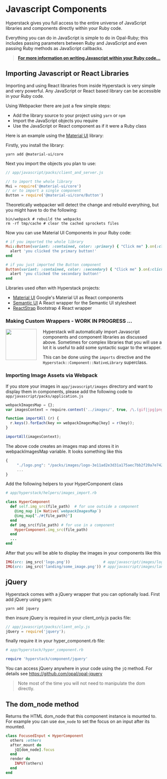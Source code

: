 # Javascript Components

Hyperstack gives you full access to the entire universe of JavaScript libraries and components directly within your Ruby code.

Everything you can do in JavaScript is simple to do in Opal-Ruby; this includes passing parameters between Ruby and JavaScript and even passing Ruby methods as JavaScript callbacks.

> **[For more information on writing Javascript within your Ruby code...](notes.md#javascript)**

## Importing Javascript or React Libraries

Importing and using React libraries from inside Hyperstack is very simple and very powerful. Any JavaScript or React based library can be accessible in your Ruby code.

Using Webpacker there are just a few simple steps:

* Add the library source to your project using `yarn` or `npm`
* Import the JavaScript objects you require
* Use the JavaScript or React component as if it were a Ruby class

Here is an example using the [Material UI](https://material-ui.com/) library:

Firstly, you install the library:

```text
yarn add @material-ui/core
```

Next you import the objects you plan to use:

```javascript
// app/javascript/packs/client_and_server.js

// to import the whole library
Mui = require('@material-ui/core')
// or to import a single component
Button = require('@material-ui/core/Button')
```

Theoretically webpacker will detect the change and rebuild everything, but you might have to do the following:

```
bin/webpack # rebuild the webpacks
rm -rf tmp/cache # clear the cached sprockets files
```

Now you can use Material UI Components in your Ruby code:

```ruby
# if you imported the whole library
Mui::Button(variant: :contained, color: :primary) { "Click me" }.on(:click) do
  alert 'you clicked the primary button!'
end

# if you just imported the Button component
Button(variant: :contained, color: :secondary) { "Click me" }.on(:click) do
  alert 'you clicked the secondary button!'
end
```

Libraries used often with Hyperstack projects:

* [Material UI](https://material-ui.com/) Google's Material UI as React components
* [Semantic UI](https://react.semantic-ui.com/) A React wrapper for the Semantic UI stylesheet
* [ReactStrap](https://reactstrap.github.io/) Bootstrap 4 React wrapper

### Making Custom Wrappers - WORK IN PROGRESS ...

<img align="left" width="100" height="100" style="margin-right: 20px" src="https://github.com/hyperstack-org/hyperstack/blob/edge/docs/wip.png?raw=true"> Hyperstack will automatically import Javascript components and component libraries as discussed above.  Sometimes for
complex libraries that you will use a lot it is useful to add some syntactic sugar to the wrapper.

This can be done using the `imports` directive and the `Hyperstack::Component::NativeLibrary` superclass.

### Importing Image Assets via Webpack

If you store your images in `app/javascript/images` directory and want to display them in components, please add the following code to `app/javascript/packs/application.js`

```javascript
webpackImagesMap = {};
var imagesContext = require.context('../images/', true, /\.(gif|jpg|png|svg)$/i);

function importAll (r) {
  r.keys().forEach(key => webpackImagesMap[key] = r(key));
}

importAll(imagesContext);
```

The above code creates an images map and stores it in webpackImagesMap variable. It looks something like this

```javascript
{
     "./logo.png": "/packs/images/logo-3e11ad2e3d31a175aec7bb2f20a7e742.png",
     ...
}
```

Add the following helpers to your HyperComponent class

```ruby
# app/hyperstack/helpers/images_import.rb

class HyperComponent
  def self.img_src(file_path)  # for use outside a component
    @img_map ||= Native(`webpackImagesMap`)
    @img_map["./#{file_path}"]
  end
  def img_src(file_path) # for use in a component
    HyperComponent.img_src(file_path)
  end
  ...
end
```

After that you will be able to display the images in your components like this

```ruby
IMG(src: img_src('logo.png'))               # app/javascript/images/logo.png
IMG(src: img_src('landing/some_image.png')) # app/javascript/images/landing/some_image.png
```

## jQuery

Hyperstack comes with a jQuery wrapper that you can optionally load.  First add jQuery using yarn:
```shell
yarn add jquery
```
then insure jQuery is required in your client_only.js packs file:
```javascript
// app/javascript/packs/client_only.js
jQuery = require('jquery');
```
finally require it in your hyper_component.rb file:
```ruby
# app/hyperstack/hyper_component.rb

require 'hyperstack/component/jquery'
```
You can access jQuery anywhere in your code using the `jQ` method.
For details see https://github.com/opal/opal-jquery

> Note most of the time you will not need to manipulate the dom directly.


## The dom\_node method

Returns the HTML dom\_node that this component instance is mounted to.  For example you can use `dom_node` to
set the focus on an input after its mounted.

```ruby
class FocusedInput < HyperComponent
  others :others
  after_mount do
    jQ[dom_node].focus
  end
  render do
    INPUT(others)
  end
end
```
